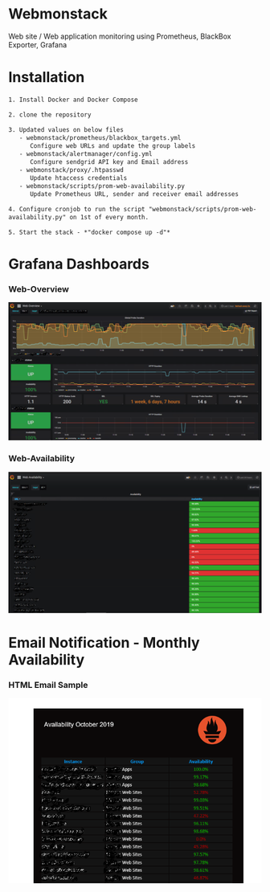 # Webmonstack
Web site / Web application monitoring using Prometheus, BlackBox Exporter, Grafana



# Installation
```
1. Install Docker and Docker Compose 
```
```
2. clone the repository
```
```
3. Updated values on below files
   - webmonstack/prometheus/blackbox_targets.yml 
      Configure web URLs and update the group labels
   - webmonstack/alertmanager/config.yml 
      Configure sendgrid API key and Email address
   - webmonstack/proxy/.htpasswd
      Update htaccess credentials
   - webmonstack/scripts/prom-web-availability.py
      Update Prometheus URL, sender and receiver email addresses
```
```
4. Configure cronjob to run the script "webmonstack/scripts/prom-web-availability.py" on 1st of every month.
```
```
5. Start the stack - *"docker compose up -d"*
```
# Grafana Dashboards
### Web-Overview
![Overview](https://github.com/iquzart/webmonstack/blob/master/images/web-overview.png)
### Web-Availability
![Availablibilty](https://github.com/iquzart/webmonstack/blob/master/images/web-Availability.png)

# Email Notification - Monthly Availability
### HTML Email Sample
![EmailReport](https://github.com/iquzart/webmonstack/blob/master/images/Email%20Report%20-%20Availability.PNG)

